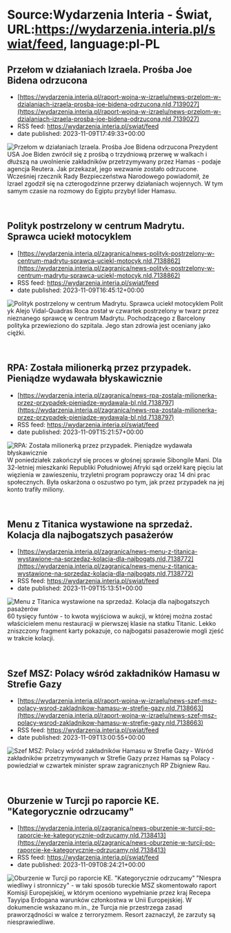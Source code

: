 # Source:Wydarzenia Interia - Świat, URL:https://wydarzenia.interia.pl/swiat/feed, language:pl-PL

## Przełom w działaniach Izraela. Prośba Joe Bidena odrzucona
 - [https://wydarzenia.interia.pl/raport-wojna-w-izraelu/news-przelom-w-dzialaniach-izraela-prosba-joe-bidena-odrzucona,nId,7139027](https://wydarzenia.interia.pl/raport-wojna-w-izraelu/news-przelom-w-dzialaniach-izraela-prosba-joe-bidena-odrzucona,nId,7139027)
 - RSS feed: https://wydarzenia.interia.pl/swiat/feed
 - date published: 2023-11-09T17:49:33+00:00

<p><a href="https://wydarzenia.interia.pl/raport-wojna-w-izraelu/news-przelom-w-dzialaniach-izraela-prosba-joe-bidena-odrzucona,nId,7139027"><img align="left" alt="Przełom w działaniach Izraela. Prośba Joe Bidena odrzucona" src="https://i.iplsc.com/przelom-w-dzialaniach-izraela-prosba-joe-bidena-odrzucona/000HZB83BJSFO6RC-C321.jpg" /></a>Prezydent USA Joe Biden zwrócił się z prośbą o trzydniową przerwę w walkach i dłuższą na uwolnienie zakładników przetrzymywany przez Hamas - podaje agencja Reutera. Jak przekazał, jego wezwanie zostało odrzucone. Wcześniej rzecznik Rady Bezpieczeństwa Narodowego powiadomił, że Izrael zgodził się na czterogodzinne przerwy działaniach wojennych. W tym samym czasie na rozmowy do Egiptu przybył lider Hamasu. </p><br clear="all" />

## Polityk postrzelony w centrum Madrytu. Sprawca uciekł motocyklem
 - [https://wydarzenia.interia.pl/zagranica/news-polityk-postrzelony-w-centrum-madrytu-sprawca-uciekl-motocyk,nId,7138862](https://wydarzenia.interia.pl/zagranica/news-polityk-postrzelony-w-centrum-madrytu-sprawca-uciekl-motocyk,nId,7138862)
 - RSS feed: https://wydarzenia.interia.pl/swiat/feed
 - date published: 2023-11-09T16:45:12+00:00

<p><a href="https://wydarzenia.interia.pl/zagranica/news-polityk-postrzelony-w-centrum-madrytu-sprawca-uciekl-motocyk,nId,7138862"><img align="left" alt="Polityk postrzelony w centrum Madrytu. Sprawca uciekł motocyklem" src="https://i.iplsc.com/polityk-postrzelony-w-centrum-madrytu-sprawca-uciekl-motocyk/000HZALQVC16P4FT-C321.jpg" /></a>Polityk Alejo Vidal-Quadras Roca został w czwartek postrzelony w twarz przez nieznanego sprawcę w centrum Madrytu. Pochodzącego z Barcelony polityka przewieziono do szpitala. Jego stan zdrowia jest oceniany jako ciężki.</p><br clear="all" />

## RPA: Została milionerką przez przypadek. Pieniądze wydawała błyskawicznie
 - [https://wydarzenia.interia.pl/zagranica/news-rpa-zostala-milionerka-przez-przypadek-pieniadze-wydawala-bl,nId,7138797](https://wydarzenia.interia.pl/zagranica/news-rpa-zostala-milionerka-przez-przypadek-pieniadze-wydawala-bl,nId,7138797)
 - RSS feed: https://wydarzenia.interia.pl/swiat/feed
 - date published: 2023-11-09T15:21:57+00:00

<p><a href="https://wydarzenia.interia.pl/zagranica/news-rpa-zostala-milionerka-przez-przypadek-pieniadze-wydawala-bl,nId,7138797"><img align="left" alt="RPA: Została milionerką przez przypadek. Pieniądze wydawała błyskawicznie" src="https://i.iplsc.com/rpa-zostala-milionerka-przez-przypadek-pieniadze-wydawala-bl/000HZ96HFSRGYGEP-C321.jpg" /></a>W poniedziałek zakończył się proces w głośnej sprawie Sibongile Mani. Dla 32-letniej mieszkanki Republiki Południowej Afryki sąd orzekł karę pięciu lat więzienia w zawieszeniu, trzyletni program poprawczy oraz 14 dni prac społecznych. Była oskarżona o oszustwo po tym, jak przez przypadek na jej konto trafiły miliony.</p><br clear="all" />

## Menu z Titanica wystawione na sprzedaż. Kolacja dla najbogatszych pasażerów
 - [https://wydarzenia.interia.pl/zagranica/news-menu-z-titanica-wystawione-na-sprzedaz-kolacja-dla-najbogats,nId,7138772](https://wydarzenia.interia.pl/zagranica/news-menu-z-titanica-wystawione-na-sprzedaz-kolacja-dla-najbogats,nId,7138772)
 - RSS feed: https://wydarzenia.interia.pl/swiat/feed
 - date published: 2023-11-09T15:13:51+00:00

<p><a href="https://wydarzenia.interia.pl/zagranica/news-menu-z-titanica-wystawione-na-sprzedaz-kolacja-dla-najbogats,nId,7138772"><img align="left" alt="Menu z Titanica wystawione na sprzedaż. Kolacja dla najbogatszych pasażerów" src="https://i.iplsc.com/menu-z-titanica-wystawione-na-sprzedaz-kolacja-dla-najbogats/000HZ8VC1SV3QHAW-C321.jpg" /></a>60 tysięcy funtów - to kwota wyjściowa w aukcji, w której można zostać właścicielem menu restauracji w pierwszej klasie na statku Titanic. Lekko zniszczony fragment karty pokazuje, co najbogatsi pasażerowie mogli zjeść w trakcie kolacji.</p><br clear="all" />

## Szef MSZ: Polacy wśród zakładników Hamasu w Strefie Gazy
 - [https://wydarzenia.interia.pl/raport-wojna-w-izraelu/news-szef-msz-polacy-wsrod-zakladnikow-hamasu-w-strefie-gazy,nId,7138663](https://wydarzenia.interia.pl/raport-wojna-w-izraelu/news-szef-msz-polacy-wsrod-zakladnikow-hamasu-w-strefie-gazy,nId,7138663)
 - RSS feed: https://wydarzenia.interia.pl/swiat/feed
 - date published: 2023-11-09T13:00:55+00:00

<p><a href="https://wydarzenia.interia.pl/raport-wojna-w-izraelu/news-szef-msz-polacy-wsrod-zakladnikow-hamasu-w-strefie-gazy,nId,7138663"><img align="left" alt="Szef MSZ: Polacy wśród zakładników Hamasu w Strefie Gazy" src="https://i.iplsc.com/szef-msz-polacy-wsrod-zakladnikow-hamasu-w-strefie-gazy/000FZ899M2IC99HN-C321.jpg" /></a>- Wśród zakładników przetrzymywanych w Strefie Gazy przez Hamas są Polacy - powiedział w czwartek minister spraw zagranicznych RP Zbigniew Rau.</p><br clear="all" />

## Oburzenie w Turcji po raporcie KE. "Kategorycznie odrzucamy"
 - [https://wydarzenia.interia.pl/zagranica/news-oburzenie-w-turcji-po-raporcie-ke-kategorycznie-odrzucamy,nId,7138413](https://wydarzenia.interia.pl/zagranica/news-oburzenie-w-turcji-po-raporcie-ke-kategorycznie-odrzucamy,nId,7138413)
 - RSS feed: https://wydarzenia.interia.pl/swiat/feed
 - date published: 2023-11-09T08:24:21+00:00

<p><a href="https://wydarzenia.interia.pl/zagranica/news-oburzenie-w-turcji-po-raporcie-ke-kategorycznie-odrzucamy,nId,7138413"><img align="left" alt="Oburzenie w Turcji po raporcie KE. &quot;Kategorycznie odrzucamy&quot;" src="https://i.iplsc.com/oburzenie-w-turcji-po-raporcie-ke-kategorycznie-odrzucamy/000HZ1KC2DPIFKNH-C321.jpg" /></a>&quot;Niesprawiedliwy i stronniczy&quot; - w taki sposób tureckie MSZ skomentowało raport Komisji Europejskiej, w którym oceniono wypełnianie przez kraj Recepa Tayyipa Erdogana warunków członkostwa w Unii Europejskiej. W dokumencie wskazano m.in., że Turcja nie przestrzega zasad praworządności w walce z terroryzmem. Resort zaznaczył, że zarzuty są niesprawiedliwe.</p><br clear="all" />

